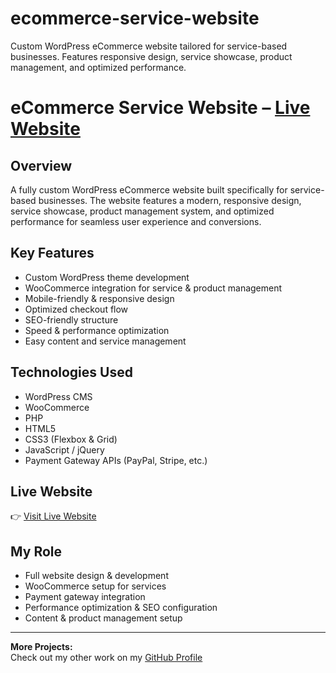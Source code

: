 # ecommerce-service-website
Custom WordPress eCommerce website tailored for service-based businesses. Features responsive design, service showcase, product management, and optimized performance.
# eCommerce Service Website – [Live Website](https://accountabiliteez.com/)

## Overview
A fully custom WordPress eCommerce website built specifically for service-based businesses. The website features a modern, responsive design, service showcase, product management system, and optimized performance for seamless user experience and conversions.

## Key Features
- Custom WordPress theme development
- WooCommerce integration for service & product management
- Mobile-friendly & responsive design
- Optimized checkout flow
- SEO-friendly structure
- Speed & performance optimization
- Easy content and service management

## Technologies Used
- WordPress CMS
- WooCommerce
- PHP
- HTML5
- CSS3 (Flexbox & Grid)
- JavaScript / jQuery
- Payment Gateway APIs (PayPal, Stripe, etc.)

## Live Website
👉 [Visit Live Website](https://accountabiliteez.com/)

## My Role
- Full website design & development
- WooCommerce setup for services
- Payment gateway integration
- Performance optimization & SEO configuration
- Content & product management setup

---

**More Projects:**  
Check out my other work on my [GitHub Profile](https://github.com/UmerDev695)

